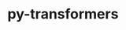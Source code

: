 ---
title: "py-transformers"
layout: cache
categories: [package, develop]
meta: {"compilers": ["apple-clang@=16.0.0", "gcc@=13.2.0"], "num_specs": 30, "num_specs_by_stack": {"ml-darwin-aarch64-mps": 9, "ml-linux-aarch64-cpu": 9, "ml-linux-aarch64-cuda": 7, "ml-linux-x86_64-cpu": 9, "ml-linux-x86_64-cuda": 9, "ml-linux-x86_64-rocm": 9, "root": 30}, "oss": ["sequoia", "ubuntu24.04"], "platforms": ["darwin", "linux"], "stacks": ["ml-darwin-aarch64-mps", "ml-linux-aarch64-cpu", "ml-linux-aarch64-cuda", "ml-linux-x86_64-cpu", "ml-linux-x86_64-cuda", "ml-linux-x86_64-rocm", "root"], "targets": ["aarch64", "x86_64_v3"], "versions": ["4.48.3"]}
spec_details: [{"compiler": "gcc@=13.2.0", "hash": "2sefc5hlqbqyog4mgysdus32zdt37qkh", "os": "ubuntu24.04", "platform": "linux", "size": "-", "stacks": ["ml-linux-x86_64-cpu", "ml-linux-x86_64-cuda", "ml-linux-x86_64-rocm", "root"], "target": "x86_64_v3", "variants": ["build_system=python_pip"], "versions": ["4.48.3"]}, {"compiler": "apple-clang@=16.0.0", "hash": "3yvlecafdbxx2xe4glxgganl4ghha4x7", "os": "sequoia", "platform": "darwin", "size": "-", "stacks": ["ml-darwin-aarch64-mps", "root"], "target": "aarch64", "variants": ["build_system=python_pip"], "versions": ["4.48.3"]}, {"compiler": "gcc@=13.2.0", "hash": "6rrxe3mhyqaftpo5k2s6tc4ipw3rrqzp", "os": "ubuntu24.04", "platform": "linux", "size": "-", "stacks": ["ml-linux-x86_64-cpu", "ml-linux-x86_64-cuda", "ml-linux-x86_64-rocm", "root"], "target": "x86_64_v3", "variants": ["build_system=python_pip"], "versions": ["4.48.3"]}, {"compiler": "gcc@=13.2.0", "hash": "akaribsjb27o64riesgdzpuvvwekvvjy", "os": "ubuntu24.04", "platform": "linux", "size": "-", "stacks": ["ml-linux-x86_64-cpu", "ml-linux-x86_64-cuda", "ml-linux-x86_64-rocm", "root"], "target": "x86_64_v3", "variants": ["build_system=python_pip"], "versions": ["4.48.3"]}, {"compiler": "apple-clang@=16.0.0", "hash": "aquwtg3yvqjlsx6bhkuqvkb2mfpmmjv6", "os": "sequoia", "platform": "darwin", "size": "-", "stacks": ["ml-darwin-aarch64-mps", "root"], "target": "aarch64", "variants": ["build_system=python_pip"], "versions": ["4.48.3"]}, {"compiler": "gcc@=13.2.0", "hash": "bjucylxj26ofaahwx5smcs3bt3k45s3y", "os": "ubuntu24.04", "platform": "linux", "size": "-", "stacks": ["ml-linux-x86_64-cpu", "ml-linux-x86_64-cuda", "ml-linux-x86_64-rocm", "root"], "target": "x86_64_v3", "variants": ["build_system=python_pip"], "versions": ["4.48.3"]}, {"compiler": "gcc@=13.2.0", "hash": "cfdmzmivapzaq7357tm7pxaqrslrrbui", "os": "ubuntu24.04", "platform": "linux", "size": "-", "stacks": ["ml-linux-x86_64-cpu", "ml-linux-x86_64-cuda", "ml-linux-x86_64-rocm", "root"], "target": "x86_64_v3", "variants": ["build_system=python_pip"], "versions": ["4.48.3"]}, {"compiler": "apple-clang@=16.0.0", "hash": "cm6zustt35iuaqh67kritqpgdthg62j6", "os": "sequoia", "platform": "darwin", "size": "-", "stacks": ["ml-darwin-aarch64-mps", "root"], "target": "aarch64", "variants": ["build_system=python_pip"], "versions": ["4.48.3"]}, {"compiler": "gcc@=13.2.0", "hash": "cq4e7yjhqkoe2ghe5bckp7sjzxdrecrj", "os": "ubuntu24.04", "platform": "linux", "size": "-", "stacks": ["ml-linux-aarch64-cpu", "ml-linux-aarch64-cuda", "root"], "target": "aarch64", "variants": ["build_system=python_pip"], "versions": ["4.48.3"]}, {"compiler": "apple-clang@=16.0.0", "hash": "daqtqhkz234n6xf7xwpnkqlkblxntyv6", "os": "sequoia", "platform": "darwin", "size": "-", "stacks": ["ml-darwin-aarch64-mps", "root"], "target": "aarch64", "variants": ["build_system=python_pip"], "versions": ["4.48.3"]}, {"compiler": "gcc@=13.2.0", "hash": "enangj6pi7n32cfp5a6x65kbuk5ulcde", "os": "ubuntu24.04", "platform": "linux", "size": "-", "stacks": ["ml-linux-aarch64-cpu", "ml-linux-aarch64-cuda", "root"], "target": "aarch64", "variants": ["build_system=python_pip"], "versions": ["4.48.3"]}, {"compiler": "gcc@=13.2.0", "hash": "etbcxfzey4y6sbnnva4jdknjrpsf3iin", "os": "ubuntu24.04", "platform": "linux", "size": "-", "stacks": ["ml-linux-aarch64-cpu", "ml-linux-aarch64-cuda", "root"], "target": "aarch64", "variants": ["build_system=python_pip"], "versions": ["4.48.3"]}, {"compiler": "apple-clang@=16.0.0", "hash": "gkdym6dp7mqbwihe6rwjngmtmm7lpq2x", "os": "sequoia", "platform": "darwin", "size": "-", "stacks": ["ml-darwin-aarch64-mps", "root"], "target": "aarch64", "variants": ["build_system=python_pip"], "versions": ["4.48.3"]}, {"compiler": "apple-clang@=16.0.0", "hash": "iesulyiwinhvflb6uz7rz3uxo5qotcaw", "os": "sequoia", "platform": "darwin", "size": "-", "stacks": ["ml-darwin-aarch64-mps", "root"], "target": "aarch64", "variants": ["build_system=python_pip"], "versions": ["4.48.3"]}, {"compiler": "gcc@=13.2.0", "hash": "j7y2h2wyh6pjxzfnhyflfo5hb2b4tlrj", "os": "ubuntu24.04", "platform": "linux", "size": "-", "stacks": ["ml-linux-aarch64-cpu", "ml-linux-aarch64-cuda", "root"], "target": "aarch64", "variants": ["build_system=python_pip"], "versions": ["4.48.3"]}, {"compiler": "gcc@=13.2.0", "hash": "kgexdaak43lvrjhwinhtpusb2yii52je", "os": "ubuntu24.04", "platform": "linux", "size": "-", "stacks": ["root"], "target": "aarch64", "variants": ["build_system=python_pip"], "versions": ["4.48.3"]}, {"compiler": "apple-clang@=16.0.0", "hash": "l6tyhgrcp63t4xbuyfpfr2cjcuv7emlr", "os": "sequoia", "platform": "darwin", "size": "-", "stacks": ["ml-darwin-aarch64-mps", "root"], "target": "aarch64", "variants": ["build_system=python_pip"], "versions": ["4.48.3"]}, {"compiler": "gcc@=13.2.0", "hash": "lfbibeea2pawn6iale3z464tj767swk3", "os": "ubuntu24.04", "platform": "linux", "size": "-", "stacks": ["ml-linux-aarch64-cpu", "ml-linux-aarch64-cuda", "root"], "target": "aarch64", "variants": ["build_system=python_pip"], "versions": ["4.48.3"]}, {"compiler": "gcc@=13.2.0", "hash": "mgp3zrscrg4irekzbkv7qf64tkyu3soo", "os": "ubuntu24.04", "platform": "linux", "size": "-", "stacks": ["ml-linux-aarch64-cpu", "root"], "target": "aarch64", "variants": ["build_system=python_pip"], "versions": ["4.48.3"]}, {"compiler": "gcc@=13.2.0", "hash": "mgugyhxn42d2rrfsiorkvn3gfoh7epio", "os": "ubuntu24.04", "platform": "linux", "size": "-", "stacks": ["ml-linux-aarch64-cpu", "root"], "target": "aarch64", "variants": ["build_system=python_pip"], "versions": ["4.48.3"]}, {"compiler": "apple-clang@=16.0.0", "hash": "q3r3u6verz5obsh2fq644gofex5jj7an", "os": "sequoia", "platform": "darwin", "size": "-", "stacks": ["ml-darwin-aarch64-mps", "root"], "target": "aarch64", "variants": ["build_system=python_pip"], "versions": ["4.48.3"]}, {"compiler": "gcc@=13.2.0", "hash": "qm3mnnlwajdluzdwaxzsrjwogp2vxm34", "os": "ubuntu24.04", "platform": "linux", "size": "-", "stacks": ["ml-linux-x86_64-cpu", "ml-linux-x86_64-cuda", "ml-linux-x86_64-rocm", "root"], "target": "x86_64_v3", "variants": ["build_system=python_pip"], "versions": ["4.48.3"]}, {"compiler": "gcc@=13.2.0", "hash": "s645hay6cu2e5qbyxvpjs6hjxaz4u4wz", "os": "ubuntu24.04", "platform": "linux", "size": "-", "stacks": ["root"], "target": "x86_64_v3", "variants": ["build_system=python_pip"], "versions": ["4.48.3"]}, {"compiler": "gcc@=13.2.0", "hash": "sugsj2jpnlwfi3gwztlsrrqxgqq7vaoz", "os": "ubuntu24.04", "platform": "linux", "size": "-", "stacks": ["ml-linux-x86_64-cpu", "ml-linux-x86_64-cuda", "ml-linux-x86_64-rocm", "root"], "target": "x86_64_v3", "variants": ["build_system=python_pip"], "versions": ["4.48.3"]}, {"compiler": "gcc@=13.2.0", "hash": "uhefac3rs5yv5p6mns3zkzkacckmhkmm", "os": "ubuntu24.04", "platform": "linux", "size": "-", "stacks": ["ml-linux-x86_64-cpu", "ml-linux-x86_64-cuda", "ml-linux-x86_64-rocm", "root"], "target": "x86_64_v3", "variants": ["build_system=python_pip"], "versions": ["4.48.3"]}, {"compiler": "gcc@=13.2.0", "hash": "w5kijhoje7ccwnmwy7yxso7abi45iqn2", "os": "ubuntu24.04", "platform": "linux", "size": "-", "stacks": ["ml-linux-aarch64-cpu", "ml-linux-aarch64-cuda", "root"], "target": "aarch64", "variants": ["build_system=python_pip"], "versions": ["4.48.3"]}, {"compiler": "gcc@=13.2.0", "hash": "wtkifpm7t3idnhz3xkslw72s3rpsix4b", "os": "ubuntu24.04", "platform": "linux", "size": "-", "stacks": ["ml-linux-x86_64-cpu", "ml-linux-x86_64-cuda", "ml-linux-x86_64-rocm", "root"], "target": "x86_64_v3", "variants": ["build_system=python_pip"], "versions": ["4.48.3"]}, {"compiler": "gcc@=13.2.0", "hash": "xx4rctgxpckyp2eumozz4cjhlpxarcky", "os": "ubuntu24.04", "platform": "linux", "size": "-", "stacks": ["ml-linux-aarch64-cpu", "ml-linux-aarch64-cuda", "root"], "target": "aarch64", "variants": ["build_system=python_pip"], "versions": ["4.48.3"]}, {"compiler": "apple-clang@=16.0.0", "hash": "zdboex5bwxf4kfacpi36uf5oheeahcfy", "os": "sequoia", "platform": "darwin", "size": "-", "stacks": ["ml-darwin-aarch64-mps", "root"], "target": "aarch64", "variants": ["build_system=python_pip"], "versions": ["4.48.3"]}, {"compiler": "apple-clang@=16.0.0", "hash": "zkyonctgheyygknndxogprhguilqblny", "os": "sequoia", "platform": "darwin", "size": "-", "stacks": ["root"], "target": "aarch64", "variants": ["build_system=python_pip"], "versions": ["4.48.3"]}]
---